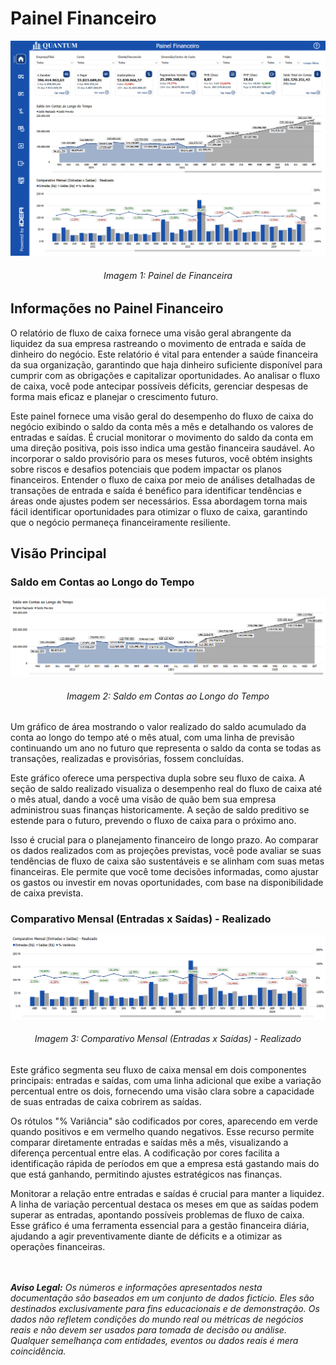 # Painel Financeiro

<div align="center">
  <img src="../../assets/flux.png" alt="Painel Financeiro">
  <h6>Imagem 1: Painel de Financeira</h6>
</div>

## Informações no Painel Financeiro

O relatório de fluxo de caixa fornece uma visão geral abrangente da liquidez da sua empresa rastreando o movimento de entrada e saída de dinheiro do negócio. Este relatório é vital para entender a saúde financeira da sua organização, garantindo que haja dinheiro suficiente disponível para cumprir com as obrigações e capitalizar oportunidades. Ao analisar o fluxo de caixa, você pode antecipar possíveis déficits, gerenciar despesas de forma mais eficaz e planejar o crescimento futuro.

Este painel fornece uma visão geral do desempenho do fluxo de caixa do negócio exibindo o saldo da conta mês a mês e detalhando os valores de entradas e saídas. É crucial monitorar o movimento do saldo da conta em uma direção positiva, pois isso indica uma gestão financeira saudável. Ao incorporar o saldo provisório para os meses futuros, você obtém insights sobre riscos e desafios potenciais que podem impactar os planos financeiros. Entender o fluxo de caixa por meio de análises detalhadas de transações de entrada e saída é benéfico para identificar tendências e áreas onde ajustes podem ser necessários. Essa abordagem torna mais fácil identificar oportunidades para otimizar o fluxo de caixa, garantindo que o negócio permaneça financeiramente resiliente.

## Visão Principal

### Saldo em Contas ao Longo do Tempo

<div align="center">
  <img src="../../assets/flux_home_saldo.png" alt="Saldo em Contas ao Longo do Tempo">
  <h6>Imagem 2: Saldo em Contas ao Longo do Tempo</h6>
</div>

Um gráfico de área mostrando o valor realizado do saldo acumulado da conta ao longo do tempo até o mês atual, com uma linha de previsão continuando um ano no futuro que representa o saldo da conta se todas as transações, realizadas e provisórias, fossem concluídas.

Este gráfico oferece uma perspectiva dupla sobre seu fluxo de caixa. A seção de saldo realizado visualiza o desempenho real do fluxo de caixa até o mês atual, dando a você uma visão de quão bem sua empresa administrou suas finanças historicamente. A seção de saldo preditivo se estende para o futuro, prevendo o fluxo de caixa para o próximo ano.

Isso é crucial para o planejamento financeiro de longo prazo. Ao comparar os dados realizados com as projeções previstas, você pode avaliar se suas tendências de fluxo de caixa são sustentáveis ​​e se alinham com suas metas financeiras. Ele permite que você tome decisões informadas, como ajustar os gastos ou investir em novas oportunidades, com base na disponibilidade de caixa prevista.

### Comparativo Mensal (Entradas x Saídas) - Realizado

<div align="center">
  <img src="../../assets/flux_home_entradas.png" alt="Comparativo Mensal (Entradas x Saídas) - Realizado">
  <h6>Imagem 3: Comparativo Mensal (Entradas x Saídas) - Realizado</h6>
</div>

Este gráfico segmenta seu fluxo de caixa mensal em dois componentes principais: entradas e saídas, com uma linha adicional que exibe a variação percentual entre os dois, fornecendo uma visão clara sobre a capacidade de suas entradas de caixa cobrirem as saídas.

Os rótulos "% Variância" são codificados por cores, aparecendo em verde quando positivos e em vermelho quando negativos. Esse recurso permite comparar diretamente entradas e saídas mês a mês, visualizando a diferença percentual entre elas. A codificação por cores facilita a identificação rápida de períodos em que a empresa está gastando mais do que está ganhando, permitindo ajustes estratégicos nas finanças.

Monitorar a relação entre entradas e saídas é crucial para manter a liquidez. A linha de variação percentual destaca os meses em que as saídas podem superar as entradas, apontando possíveis problemas de fluxo de caixa. Esse gráfico é uma ferramenta essencial para a gestão financeira diária, ajudando a agir preventivamente diante de déficits e a otimizar as operações financeiras.


<br><br>
***Aviso Legal:** Os números e informações apresentados nesta documentação são baseados em um conjunto de dados fictício. Eles são destinados exclusivamente para fins educacionais e de demonstração. Os dados não refletem condições do mundo real ou métricas de negócios reais e não devem ser usados ​​para tomada de decisão ou análise. Qualquer semelhança com entidades, eventos ou dados reais é mera coincidência.*
